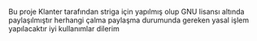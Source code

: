 Bu proje Klanter tarafından striga için yapılmış olup 
GNU lisansı altında paylaşılmıştır herhangi çalma paylaşma durumunda gereken yasal işlem yapılacaktır iyi kullanımlar dilerim